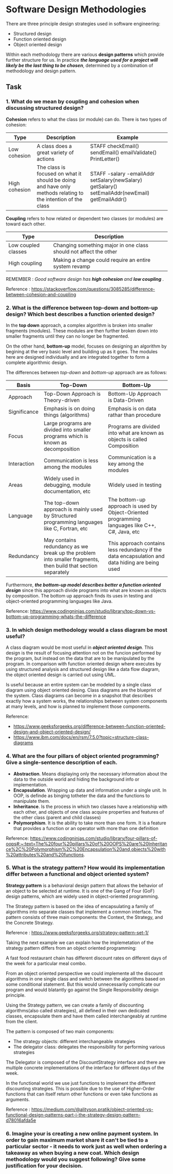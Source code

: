 # Software Design Methodologies

There are three principle design strategies used in software engineering:

- Structured design
- Function oriented design
- Object oriented design

Within each methodology there are various **design patterns** which provide further structure for us. In practice ***the language used for a project will likely be the last thing to be chosen***, determined by a combination of methodology and design pattern.

## Task

### 1. What do we mean by **coupling** and **cohesion** when discussing structured design?

**Cohesion** refers to what the class (or module) can do. There is two types of cohesion:

| Type | Description | Example
| ----------- | ----------- | -----------
Low cohesion | A class does a great variety of actions | STAFF checkEmail() sendEmail() emailValidate() PrintLetter()
High cohesion | The class is focused on what it should be doing and have only methods relating to the intention of the class | STAFF -salary -emailAddr   setSalary(newSalary) getSalary() setEmailAddr(newEmail) getEmailAddr()     

**Coupling** refers to how related or dependent two classes (or modules) are toward each other.

| Type | Description |
| ----------- | ----------- 
Low coupled classes | Changing something major in one class should not affect the other
High coupling | Making a change could require an entire system revamp

REMEMBER : *Good software design has **high cohesion** and **low coupling** .*

Reference : https://stackoverflow.com/questions/3085285/difference-between-cohesion-and-coupling

### 2. What is the difference between **top-down** and **bottom-up** design? Which best describes a function oriented design?

In the **top down** approach, a complex algorithm is broken into smaller fragments (modules). These modules are then further broken down into smaller fragments until they can no longer be fragmented.

On the other hand, **bottom-up** model, focuses on designing an algorithm by begining at the very basic level and building up as it goes. The modules here are designed individually and are integrated together to form a complete algorithmic design. 

The differences between *top-down* and *bottom-up* approach are as follows:

| Basis | Top-Down | Bottom-Up
| ----------- | ----------- | ------------
| Approach | Top-Down Approach is Theory-driven | Bottom-Up Approach is Data-Driven |
Significance | Emphasis is on doing things (algorithms) | Emphasis is on data rathar than procedure
| Focus | Large programs are divided into smaller programs which is known as decomposition | Programs are divided into what are known as objects is called Composition |
|Interaction | Communication is less among the modules | Communication is a key among the modules |
| Areas | Widely used in debugging, module documentation, etc | Widely used in testing |
| Language | The top-down approach is mainly used by Structured programming languages like C, Fortran, etc | The bottom-up approach is used by Object-Oriented programming languages like C++, C#, Java, etc |
| Redundancy | May contains redundancy as we break up the problem into smaller fragments, then build that section separately | This approach contains less redundancy if the data encapsulation and data hiding are being used |

Furthermore, ***the bottom-up model describes better a function oriented design***  since this approach divide programs into what are known as objects by composition. The bottom up approach finds its uses in testing and object-oriented programming languages like Java. 

Reference: https://www.codingninjas.com/studio/library/top-down-vs-bottom-up-programming-whats-the-difference


### 3. In which design methodology would a **class diagram** be most useful?

A class diagram would be most useful in ***object oriented design***. This design is the result of focusing attention not on the funcion performed by the program, but instead on the data that are to be manipulated by the program. In comparison with function oriented design where executes by using structured analysis and structured design like a data flow diagram, the object oriented design is carried out using UML. 

Is useful because an entire system can be modeled by a single class diagram using object oriented desing. Class diagrams are the blueprint of the system. Class diagrams can become in a snapshot that describes exactly how a system works, the relationships between system components at many levels, and how is planned to implement those components.

Reference:
-  https://www.geeksforgeeks.org/difference-between-function-oriented-design-and-object-oriented-design/
- https://www.ibm.com/docs/en/rsm/7.5.0?topic=structure-class-diagrams


### 4. What are the **four pillars of object oriented programming**? Give a single-sentence description of each.
- **Abstraction**. Means displaying only the necessary information about the data to the outside world and hiding the background info or implementation.
- **Encapsulation**. Wrapping up data and information under a single unit. In OOP, is definde as binging totheter the data and the functions to manipulate them.
- **Inheritance**. Is the process in which two classes have a relationship with each other, and objects of one class acquire properties and features of the other class (parent and child classes)
- **Polymorphism**. It is the ability to take more than one form. It is a feature that provides a function or an operator with more than one definition

Reference: https://www.codingninjas.com/studio/library/four-pillars-of-oops#:~:text=The%20four%20pillars%20of%20OOPS%20are%20Inheritance%2C%20Polymorphism%2C%20Encapsulation%20and,objects%20with%20attributes%20and%20functions.


### 5. What is the **strategy pattern**? How would its implementation differ between a functional and object oriented system?

**Strategy pattern** is a behavioral design pattern that allows the behavior of an object to be selected at runtime. It is one of the Gang of Four (GoF) design patterns, which are widely used in object-oriented programming.

The Strategy pattern is based on the idea of encapsulating a family of algorithms into separate classes that implement a common interface. The pattern consists of three main components: the Context, the Strategy, and the Concrete Strategy.

Reference : https://www.geeksforgeeks.org/strategy-pattern-set-1/

Taking the next example we can explain how the implemetation of the strategy pattern differs from an object oriented programming: 

A fast food restaurant chain has different discount rates on different days of the week for a particular meal combo. 

From an object oriented perspective we could implemente all the discount algorithms in one single class and switch between the algorithms based on some conditional statement. But this would unnecessarily complicate our program and would blatantly go against the Single Responsibility design principle.

Using the Strategy pattern, we can create a family of discounting algorithms(also called strategies), all defined in their own dedicated classes, encapsulate them and have them called interchangeably at runtime from the client.

The pattern is composed of two main components:
- The strategy objects: different interchangeable strategies
- The delegator class: delegates the responsibility for performing various strategies

The Delegator is composed of the DiscountStrategy interface and there are multiple concrete implementations of the interface for different days of the week.

In the functional world we use just functions to implement the different discounting strategies. This is possible due to the use of Higher-Order functions that can itself return other functions or even take functions as arguments.

Reference : https://medium.com/@alityson.pratik/object-oriented-vs-functional-design-patterns-part-i-the-strategy-design-pattern-d78016afda5e


### 6. Imagine your is creating a new online payment system. In order to gain maximum market share it can't be tied to a particular sector - it needs to work just as well when ordering a takeaway as when buying a new coat. Which design methodology would you suggest following? Give some justification for your decision.

